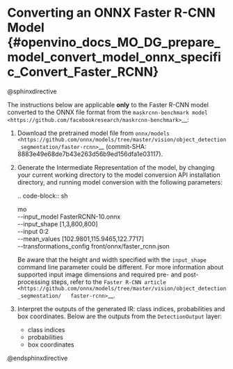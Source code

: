 # Converting an ONNX Faster R-CNN Model {#openvino_docs_MO_DG_prepare_model_convert_model_onnx_specific_Convert_Faster_RCNN}

@sphinxdirective

The instructions below are applicable **only** to the Faster R-CNN model converted to the ONNX file format from the `maskrcnn-benchmark model <https://github.com/facebookresearch/maskrcnn-benchmark>`__:

1. Download the pretrained model file from `onnx/models <https://github.com/onnx/models/tree/master/vision/object_detection_segmentation/faster-rcnn>`__ (commit-SHA: 8883e49e68de7b43e263d56b9ed156dfa1e03117).

2. Generate the Intermediate Representation of the model, by changing your current working directory to the model conversion API installation directory, and running model conversion with the following parameters:

   .. code-block:: sh

      mo \
      --input_model FasterRCNN-10.onnx \
      --input_shape [1,3,800,800] \
      --input 0:2 \
      --mean_values [102.9801,115.9465,122.7717] \
      --transformations_config front/onnx/faster_rcnn.json


   Be aware that the height and width specified with the ``input_shape`` command line parameter could be different. For more information about supported input image dimensions    and required pre- and post-processing steps, refer to the `Faster R-CNN article <https://github.com/onnx/models/tree/master/vision/object_detection_segmentation/   faster-rcnn>`__.

3. Interpret the outputs of the generated IR: class indices, probabilities and box coordinates. Below are the outputs from the ``DetectionOutput`` layer:

   * class indices
   * probabilities
   * box coordinates

@endsphinxdirective
